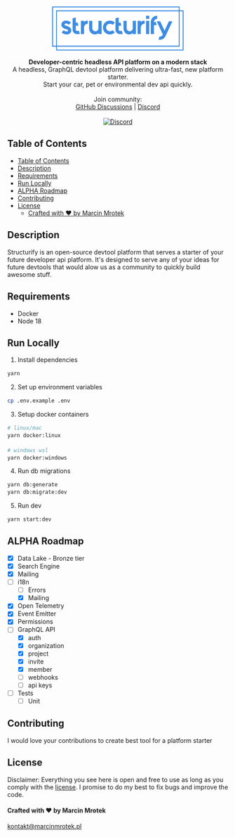 <p align="center">
  <a href="https://github.com/structurify/structurify" target="blank">
    <img src="./structurify.svg" width="300" alt="Nest Logo" />
  </a>
</p>

<div align="center">
  <strong>Developer-centric headless API platform on a modern stack</strong>
</div>

<div align="center">
  A headless, GraphQL devtool platform delivering ultra-fast, new platform starter.<br/>Start your car, pet or environmental dev api quickly.
</div>

<br>

<div align="center">
  Join community: <br>
   <a href="https://github.com/structurify/structurify/discussions">GitHub Discussions</a>
  <span> | </span>
  <a href="https://discord.gg/XXY97KXdG8">Discord</a>
</div>

<br>

<div align="center">
  <a href="https://discord.gg/XXY97KXdG8" target="_blank"><img src="https://img.shields.io/badge/discord-online-brightgreen.svg" alt="Discord"/></a>
</div>

## Table of Contents

- [Table of Contents](#table-of-contents)
- [Description](#description)
- [Requirements](#requirements)
- [Run Locally](#run-locally)
- [ALPHA Roadmap](#alpha-roadmap)
- [Contributing](#contributing)
- [License](#license)
    - [Crafted with ❤️ by Marcin Mrotek](#crafted-with-️-by-marcin-mrotek)

## Description

Structurify is an open-source devtool platform that serves a starter of your future developer api platform. It's designed to serve any of your ideas for future devtools that would alow us as a community to quickly build awesome stuff.

## Requirements

- Docker
- Node 18

## Run Locally

1. Install dependencies
```bash
yarn
```

2. Set up environment variables
```bash
cp .env.example .env
```

3. Setup docker containers
```bash
# linux/mac
yarn docker:linux

# windows wsl
yarn docker:windows
```

4. Run db migrations
```bash
yarn db:generate
yarn db:migrate:dev
```

5. Run dev
```bash
yarn start:dev
```

## ALPHA Roadmap

- [x] Data Lake - Bronze tier
- [x] Search Engine
- [x] Mailing
- [ ] i18n
  - [ ] Errors
  - [x] Mailing
- [x] Open Telemetry
- [x] Event Emitter
- [x] Permissions
- [ ] GraphQL API
  - [x] auth
  - [x] organization
  - [x] project
  - [x] invite
  - [x] member
  - [ ] webhooks
  - [ ] api keys
- [ ] Tests
  - [ ] Unit

## Contributing

I would love your contributions to create best tool for a platform starter

## License

Disclaimer: Everything you see here is open and free to use as long as you comply with the [license](https://github.com/structurify/structurify/blob/main/LICENSE). I promise to do my best to fix bugs and improve the code.

#### Crafted with ❤️ by Marcin Mrotek

kontakt@marcinmrotek.pl

